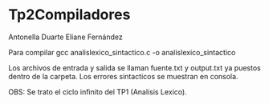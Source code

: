 
# Tp2Compiladores

Antonella Duarte
Eliane Fernández

Para compilar gcc analislexico_sintactico.c -o analislexico_sintactico

Los archivos de entrada y salida se llaman fuente.txt y output.txt ya puestos dentro de la carpeta.
Los errores sintacticos se muestran en consola.

OBS: Se trato el ciclo infinito del TP1 (Analisis Lexico).

